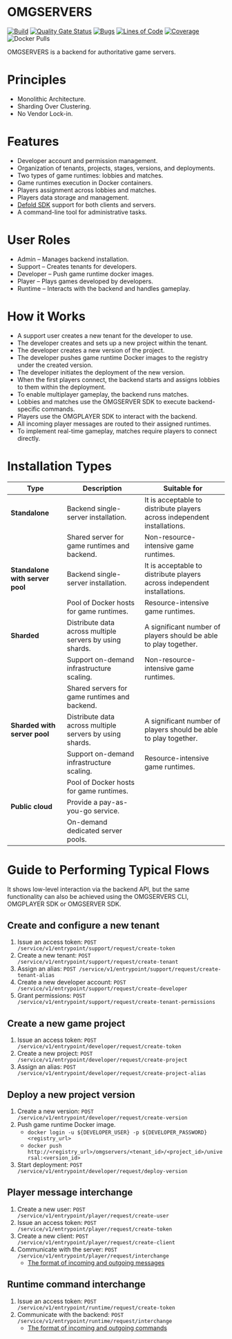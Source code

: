 # OMGSERVERS

[![Build](https://github.com/OMGSERVERS/omgservers/actions/workflows/build.yml/badge.svg)](https://github.com/OMGSERVERS/omgservers/actions/workflows/build.yml)
[![Quality Gate Status](https://sonarcloud.io/api/project_badges/measure?project=OMGSERVERS_omgservers&metric=alert_status)](https://sonarcloud.io/summary/new_code?id=OMGSERVERS_omgservers)
[![Bugs](https://sonarcloud.io/api/project_badges/measure?project=OMGSERVERS_omgservers&metric=bugs)](https://sonarcloud.io/summary/new_code?id=OMGSERVERS_omgservers)
[![Lines of Code](https://sonarcloud.io/api/project_badges/measure?project=OMGSERVERS_omgservers&metric=ncloc)](https://sonarcloud.io/summary/new_code?id=OMGSERVERS_omgservers)
[![Coverage](https://sonarcloud.io/api/project_badges/measure?project=OMGSERVERS_omgservers&metric=coverage)](https://sonarcloud.io/summary/overall?id=OMGSERVERS_omgservers)
![Docker Pulls](https://img.shields.io/docker/pulls/omgservers/service)

OMGSERVERS is a backend for authoritative game servers.

# Principles

- Monolithic Architecture.
- Sharding Over Clustering.
- No Vendor Lock-in.

# Features

- Developer account and permission management.
- Organization of tenants, projects, stages, versions, and deployments.
- Two types of game runtimes: lobbies and matches.
- Game runtimes execution in Docker containers.
- Players assignment across lobbies and matches.
- Players data storage and management.
- [Defold SDK](https://github.com/OMGSERVERS/omgdefold) support for both clients and servers.
- A command-line tool for administrative tasks.

# User Roles

- Admin – Manages backend installation.
- Support – Creates tenants for developers.
- Developer – Push game runtime docker images.
- Player – Plays games developed by developers.
- Runtime – Interacts with the backend and handles gameplay.

# How it Works

- A support user creates a new tenant for the developer to use.
- The developer creates and sets up a new project within the tenant.
- The developer creates a new version of the project.
- The developer pushes game runtime Docker images to the registry under the created version.
- The developer initiates the deployment of the new version.
- When the first players connect, the backend starts and assigns lobbies to them within the deployment.
- To enable multiplayer gameplay, the backend runs matches.
- Lobbies and matches use the OMGSERVER SDK to execute backend-specific commands.
- Players use the OMGPLAYER SDK to interact with the backend.
- All incoming player messages are routed to their assigned runtimes.
- To implement real-time gameplay, matches require players to connect directly.

# Installation Types

| **Type**                        | **Description**                                          | **Suitable for**                                                         |
|---------------------------------|----------------------------------------------------------|--------------------------------------------------------------------------|
| **Standalone**                  | Backend single-server installation.                      | It is acceptable to distribute players across independent installations. |
|                                 | Shared server for game runtimes and backend.             | Non-resource-intensive game runtimes.                                    |
| **Standalone with server pool** | Backend single-server installation.                      | It is acceptable to distribute players across independent installations. |
|                                 | Pool of Docker hosts for game runtimes.                  | Resource-intensive game runtimes.                                        |
| **Sharded**                     | Distribute data across multiple servers by using shards. | A significant number of players should be able to play together.         |
|                                 | Support on-demand infrastructure scaling.                | Non-resource-intensive game runtimes.                                    |
|                                 | Shared servers for game runtimes and backend.            |                                                                          |
| **Sharded with server pool**    | Distribute data across multiple servers by using shards. | A significant number of players should be able to play together.         |
|                                 | Support on-demand infrastructure scaling.                | Resource-intensive game runtimes.                                        |
|                                 | Pool of Docker hosts for game runtimes.                  |                                                                          |
| **Public cloud**                | Provide a pay-as-you-go service.                         |                                                                          |
|                                 | On-demand dedicated server pools.                        |                                                                          |

# Guide to Performing Typical Flows

It shows low-level interaction via the backend API, but the same functionality can also be achieved using the OMGSERVERS
CLI, OMGPLAYER SDK or OMGSERVER SDK.

## Create and configure a new tenant

1. Issue an access token: `POST /service/v1/entrypoint/support/request/create-token`
1. Create a new tenant: `POST /service/v1/entrypoint/support/request/create-tenant`
1. Assign an alias: `POST /service/v1/entrypoint/support/request/create-tenant-alias`
1. Create a new developer account: `POST /service/v1/entrypoint/support/request/create-developer`
1. Grant permissions: `POST /service/v1/entrypoint/support/request/create-tenant-permissions`

## Create a new game project

1. Issue an access token: `POST /service/v1/entrypoint/developer/request/create-token`
1. Create a new project: `POST /service/v1/entrypoint/developer/request/create-project`
1. Assign an alias: `POST /service/v1/entrypoint/developer/request/create-project-alias`

## Deploy a new project version

1. Create a new version: `POST /service/v1/entrypoint/developer/request/create-version`
1. Push game runtime Docker image.
    - `docker login -u ${DEVELOPER_USER} -p ${DEVELOPER_PASSWORD} <registry_url>`
    - `docker push http://<registry_url>/omgservers/<tenant_id>/<project_id>/universal:<version_id>`
1. Start deployment: `POST /service/v1/entrypoint/developer/request/deploy-version`

## Player message interchange

1. Create a new user: `POST /service/v1/entrypoint/player/request/create-user`
1. Issue an access token: `POST /service/v1/entrypoint/player/request/create-token`
1. Create a new client: `POST /service/v1/entrypoint/player/request/create-client`
1. Communicate with the server: `POST /service/v1/entrypoint/player/request/interchange`
    - [The format of incoming and outgoing messages](https://github.com/OMGSERVERS/omgservers/blob/main/.techdocs/player_messages.md)

## Runtime command interchange

1. Issue an access token: `POST /service/v1/entrypoint/runtime/request/create-token`
1. Communicate with the backend: `POST /service/v1/entrypoint/runtime/request/interchange`
    - [The format of incoming and outgoing commands](https://github.com/OMGSERVERS/omgservers/blob/main/.techdocs/runtime_commands.md)
